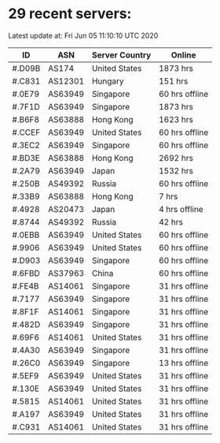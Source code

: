# 29 recent servers:

Latest update at: Fri Jun 05 11:10:10 UTC 2020

| ID | ASN | Server Country | Online |
| -- | --- | -------------- | ------ |
| #.D09B | AS174 | United States | 1873 hrs |
| #.C831 | AS12301 | Hungary | 151 hrs |
| #.0E79 | AS63949 | Singapore | 60 hrs offline |
| #.7F1D | AS63949 | Singapore | 1873 hrs |
| #.B6F8 | AS63888 | Hong Kong | 1623 hrs |
| #.CCEF | AS63949 | United States | 60 hrs offline |
| #.3EC2 | AS63949 | Singapore | 60 hrs offline |
| #.BD3E | AS63888 | Hong Kong | 2692 hrs |
| #.2A79 | AS63949 | Japan | 1532 hrs |
| #.250B | AS49392 | Russia | 60 hrs offline |
| #.33B9 | AS63888 | Hong Kong | 7 hrs |
| #.4928 | AS20473 | Japan | 4 hrs offline |
| #.8744 | AS49392 | Russia | 42 hrs |
| #.0EBB | AS63949 | United States | 60 hrs offline |
| #.9906 | AS63949 | United States | 60 hrs offline |
| #.D903 | AS63949 | Singapore | 60 hrs offline |
| #.6FBD | AS37963 | China | 60 hrs offline |
| #.FE4B | AS14061 | Singapore | 31 hrs offline |
| #.7177 | AS63949 | Singapore | 31 hrs offline |
| #.8F1F | AS14061 | Singapore | 31 hrs offline |
| #.482D | AS63949 | Singapore | 31 hrs offline |
| #.69F6 | AS14061 | United States | 31 hrs offline |
| #.4A30 | AS63949 | Singapore | 31 hrs offline |
| #.26C0 | AS63949 | Singapore | 13 hrs offline |
| #.5EF9 | AS63949 | United States | 31 hrs offline |
| #.130E | AS63949 | United States | 31 hrs offline |
| #.5815 | AS14061 | United States | 31 hrs offline |
| #.A197 | AS63949 | United States | 31 hrs offline |
| #.C931 | AS14061 | United States | 31 hrs offline |

